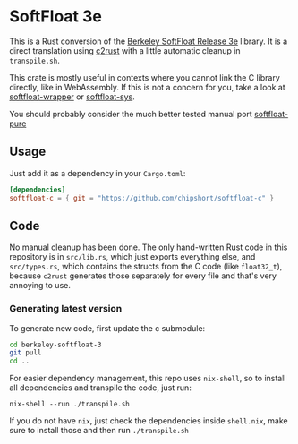 # SoftFloat 3e

This is a Rust conversion of the [Berkeley SoftFloat Release 3e](https://github.com/ucb-bar/berkeley-softfloat-3) library.
It is a direct translation using [c2rust](https://github.com/immunant/c2rust) with a little automatic cleanup in `transpile.sh`.

This crate is mostly useful in contexts where you cannot link the C library directly, like in WebAssembly.
If this is not a concern for you, take a look at [softfloat-wrapper](https://crates.io/crates/softfloat-wrapper) or [softfloat-sys](https://crates.io/crates/softfloat-sys).

You should probably consider the much better tested manual port [softfloat-pure](https://github.com/HarryR/softfloat-pure)

## Usage
Just add it as a dependency in your `Cargo.toml`:
```toml
[dependencies]
softfloat-c = { git = "https://github.com/chipshort/softfloat-c" }
```

## Code
No manual cleanup has been done. The only hand-written Rust code in this repository is in `src/lib.rs`, which just exports everything else,
and `src/types.rs`, which contains the structs from the C code (like `float32_t`), because `c2rust` generates those separately for every file and that's
very annoying to use.

### Generating latest version
To generate new code, first update the c submodule:
```sh
cd berkeley-softfloat-3
git pull
cd ..
```
For easier dependency management, this repo uses `nix-shell`, so to install all dependencies and transpile the code, just run: 
```shell
nix-shell --run ./transpile.sh
```
If you do not have `nix`, just check the dependencies inside `shell.nix`, make sure to install those and then run `./transpile.sh`

